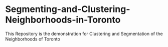 # Segmenting-and-Clustering-Neighborhoods-in-Toronto
This Repository is the demonstration for Clustering and Segmentation of the Neighborhoods of Toronto 
